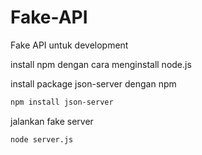 # Fake-API
Fake API untuk development


install npm dengan cara menginstall node.js


install package json-server dengan npm
```bash
npm install json-server
```


jalankan fake server
```bash
node server.js
```
